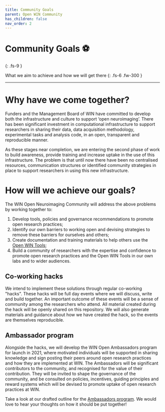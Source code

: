 ```yaml
---
title: Community Goals
parent: Open WIN Community
has_children: false
nav_order: 2
---
```



# Community Goals ⚽️
{: .fs-9 }

What we aim to achieve and how we will get there
{: .fs-6 .fw-300 }

---

# Why have we come together?

Funders and the Management Board of WIN have committed to develop both the infrastructure and culture to support ‘open neuroimaging’. There has been significant investment in computational infrastructure to support researchers in sharing their data, data acquisition methodology, experimental tasks and analysis code, in an open, transparent and reproducible manner.

As these stages near completion, we are entering the second phase of work to build awareness, provide training and increase uptake in the use of this infrastructure. The problem is that until now there have been no centralised resources, communication structures or identified community strategies in place to support researchers in using this new infrastructure.

# How will we achieve our goals?

The WIN Open Neuroimaging Community will address the above problems by working together to:
1. Develop tools, policies and governance recommendations to promote open research practices;
2. Identify our own barriers to working open and devising strategies to remove these barriers for ourselves and others;
3. Create documentation and training materials to help others use the [Open WIN Tools](../tools.md);
4. Build a community of researchers with the expertise and confidence to promote open research practices and the Open WIN Tools in our own labs and to wider audiences.


## Co-working hacks
We intend to implement these solutions through regular co-working "hacks". These hacks will be full day events where we will discuss, write and build together. An important outcome of these events will be a sense of community among the researchers who attend. All material created during the hack will be openly shared on this repository. We will also generate materials and guidance about how we have created the hack, so the events are themselves reproducible.

## Ambassador program
Alongside the hacks, we will develop the WIN Open Ambassadors program for launch in 2021, where motivated individuals will be supported in sharing knowledge and sign posting their peers around open research practices and how they are implemented at WIN. The Ambassadors will be significant contributors to the community, and recognised for the value of their contribution. They will be invited to shape the governance of the community, and be consulted on policies, incentives, guiding principles and reward systems which will be devised to promote uptake of open research practices at WIN.

Take a look at our drafted outline for the [Ambassadors program](../ambassadors.md). We would love to hear your thoughts on how it should be put together!
